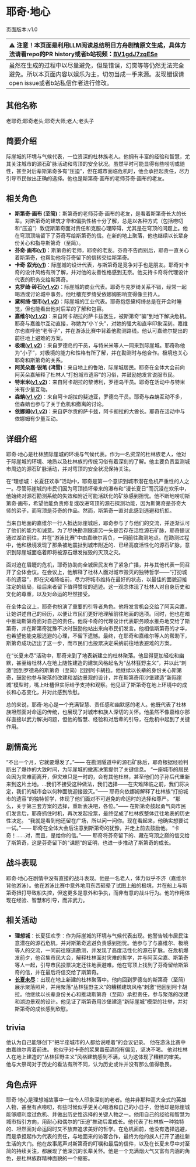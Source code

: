 # 耶奇·地心
页面版本:v1.0
 

| :warning: 注意！本页面是利用LLM阅读总结明日方舟剧情原文生成，具体方法请看repo的PR history或者b站视频：[BV1gdJ7zqESe](https://www.bilibili.com/video/BV1gdJ7zqESe/)         |
|:----------------------------|
| 虽然在生成的过程中以尽量避免，但是错误，幻觉等等仍然无法完全避免。所以本页面内容以娱乐为主，切勿当成一手来源。发现错误请open issue或者b站私信作者进行修改。|



## 其他名称
老耶奇;耶奇老头;耶奇大师;老人;老头子
## 简要介绍
际崖城的环境与气候代表，一位资深的杜林族老人。他拥有丰富的经验和智慧，尤其关注城市的源石矿脉活动和穹顶的安全状况。虽然平时可能显得有些唠叨或随性，甚至对后辈斯第奇多有“压迫”，但在城市面临危机时，他会承担起责任，尽力引导市民做出正确的选择。他也是斯第奇·画布的老师芬奇·画布的老友。
## 相关角色
-   **斯第奇·画布 (至简)**：斯第奇的老师芬奇·画布的老友，是看着斯第奇长大的长辈。对斯第奇的建筑才华和偏执性格十分了解，总是以各种方式（包括唠叨和“压迫”）敦促斯第奇面对责任和克服心理障碍，尤其是在穹顶的问题上。他在穹顶顶端留下了芬奇写给斯第奇的信。在新的地上聚落，他也继续以长辈身份关心和指导斯第奇（至简）。
-   **芬奇·画布([v1](extended_char_d035cb.md))**：斯第奇的老师，耶奇的老友。芬奇不告而别后，耶奇一直关心着斯第奇，也帮助他将芬奇留下的信转交给斯第奇。
-   **卡奇·叙光([v1](extended_char_036fb9.md))**：际崖城的设计代表，与斯第奇是竞争对手也是朋友。耶奇对卡奇的设计风格有所了解，并对他的友善性格感到无奈。他支持卡奇将代理设计代表的职务交给斯第奇。
-   **克罗绮·砖石([v1](extended_char_2cc593.md),[v2](../char_v3/extended_char_2cc593.md))**：际崖城的商业代表。耶奇与克罗绮关系不错，经常一起喝酒或讨论城中事务。他吐槽克罗绮受依娜姆影响变得像主持人。
-   **黛柯绮·银币([v1](extended_char_7aec75.md),[v2](../char_v3/extended_char_7aec75.md))**：际崖城的工业代表。耶奇抱怨黛柯绮总是在开会时睡觉，但也能看出他对后辈的了解和包容。
-   **嘉维尔([v1](char_187_ccheal.md),[v2](../char_v3/char_187_ccheal.md))**：来自阿卡胡拉的萨卡兹医生，被斯第奇“骗”到地下解决危机。耶奇与嘉维尔互动直接，称她为“小丫头”，对她的强大和直率印象深刻。嘉维尔也直呼他“老爷子”，并在游泳比赛中背着他勘测路线。他认可嘉维尔提出的前往地上避难的方案。
-   **极境([v1](char_401_elysm.md),[v2](../char_v3/char_401_elysm.md))**：来自罗德岛的干员，与特米米等人一同来到际崖城。耶奇称他为“小子”，对极境的能力和性格有所了解，并在勘测时与他合作。极境也关心耶奇和斯第奇的关系。
-   **阿芙朵嘉·锐笔 (鸿雪)**：来自地上的鲁珀，际崖城居民。耶奇在全体大会前向阿芙朵嘉解释了杜林人“打扮城市遗容”的习俗，并鼓励她发言说服市民。
-   **特米米([v1](char_411_tomimi.md),[v2](../char_v3/char_411_tomimi.md))**：来自阿卡胡拉的黎博利，罗德岛干员。耶奇在活动中与特米米有少量互动。
-   **森蚺([v1](char_416_zumama.md),[v2](../char_v3/char_416_zumama.md))**：来自阿卡胡拉的斐迪亚，罗德岛干员。耶奇与森蚺互动不多，但森蚺也参与了关于危机和撤离的讨论。
-   **依娜姆([v1](extended_char_yi_na_mu.md),[v2](../char_v3/extended_char_yi_na_mu.md))**：来自萨尔贡的萨卡兹，阿卡胡拉的大酋长。耶奇在活动中与依娜姆有少量互动。
## 详细介绍
耶奇·地心是杜林族际崖城的环境与气候代表。作为一名资深的杜林族老人，他对于际崖城的环境、地质以及杜林族的传统习俗有着深刻的了解。他主要负责监测城市周边的源石矿脉活动，并对穹顶的安全状况保持关注。

在“理想城：长夏狂欢季”活动中，耶奇是第一个意识到城市潜在危机严重性的人之一。尽管际崖城的市民们因为穹顶损坏带来的瀑布和“漫长夏日”而沉浸在欢乐中，他始终对源石勘测系统的失效和附近可能活跃化的矿脉感到担忧。他不断地唠叨斯第奇·画布，希望他能负责修复或改进穹顶的源石探测功能，因为斯第奇是芬奇大师的弟子，而穹顶是芬奇的作品。然而，斯第奇一直对此感到逃避和抗拒。

当来自地面的嘉维尔一行人抵达际崖城后，耶奇参与了与他们的交流，并逐渐认可了他们的能力和诚意。为了尽快勘测隧道另一头是否存在活性源石矿脉，耶奇提议通过湖泊前往，并在“游泳比赛”中由嘉维尔背负，一同前往勘测地点。在勘测过程中，他和极境发现了那条被地震扯到城市附近的、已经高度活性化的源石矿脉，意识到际崖城面临着即将被源石爆发摧毁的灭顶之灾。

面对迫在眉睫的危机，耶奇协助向全城居民发布了紧急广播，并与其他代表一同召开了全体会议。在会议上，他解释了杜林人面对城市毁灭的独特哲学——“打扮城市的遗容”，即在灾难降临前，尽力将城市维持在最好的状态，以最佳的面貌迎接注定的结局，给后来者留下值得赞叹的遗迹。这一观念体现了杜林人对自身历史和文化的尊重，以及对命运的坦然接受。

在全体会议上，耶奇也扮演了重要的引导者角色。他将发言机会交给了阿芙朵嘉，让她讲述自己的经历，以便让市民们更好地理解前往地面的选项。同时，他也在暗中推动斯第奇面对自己的责任。他将卡奇的代理设计代表职务顺水推舟地交给了斯第奇，并在斯第奇犹豫不决时鼓励他站出来向市民们发言。他相信斯第奇的才华，也希望他能克服逃避的心理，不留下遗憾。最终，在耶奇和嘉维尔等人的帮助下，斯第奇成功迈出了这一步，而市民们也投票决定采纳前往地表避难的方案。

在“长夏未尽”活动中，耶奇来到了地表新建立的杜林聚落。他显得更加轻松和幽默，甚至给杜林人在地上随性建造的建筑风格起名为“丛林狂野主义”，并以此“刺激”回到罗德岛的斯第奇（至简）回到阿卡胡拉。他继续以长辈的身份关心斯第奇，鼓励他参与聚落的改建和湖边景观的设计，并在斯第奇用沙堡建造“新际崖城”模型时，嘴上吐槽但实际给予支持和观察。他见证了斯第奇在地上环境中的成长和心态变化，并对此感到欣慰。

总的来说，耶奇·地心是一个充满智慧、责任感和幽默感的老人。他既代表了杜林族坦然面对命运的传统，也展现了对城市和族人深切的关怀。他虽然不像嘉维尔那样直接以武力解决问题，但他的智慧、经验和对后辈的引导，在危机中起到了关键作用。
## 剧情高光
“不出一个月，它就要爆发了。”—— 在勘测隧道中的源石矿脉后，耶奇根据经验判断出了爆炸的大致时间，为际崖城的撤离决策提供了关键信息。
“一座城市的居民会因为灾难而离开，但灾难只是一时的，会有其他杜林，甚至他们的子孙后代重新来到这片土地。...我们不接受这种做法，我们选择——在灾难降临之前，我们将决定，我们的城市会以何种面貌迎接毁灭。”—— 耶奇向依娜姆解释了杜林族“打扮城市的遗容”的独特哲学，体现了他们面对不可避免的命运时的选择和尊严。
“那么，关于第三套方案的选择，重新表决吧，各位。”—— 在斯第奇鼓起勇气向市民们发言后，耶奇抓住时机，再次发起投票，最终促成了杜林族整体迁往地表的历史性决定。
“我就是看到他还留在广场，所以问一问你。现在看起来，他确实想要试一试。”—— 耶奇在全体大会后注意到斯第奇的犹豫，并走上前去鼓励他。
“卡奇！......对，而且，是给你的信。”—— 耶奇将芬奇留下的、藏在穹顶之巅的信交给了斯第奇，这是芬奇留下的“课题”的证明，也进一步推动了斯第奇的成长。
## 战斗表现
耶奇·地心在剧情中没有直接的战斗表现。他是一名老人，体力似乎不济（嘉维尔背他游泳）。他在游泳比赛中意外地用东西砸晕了试图上船的极境，并在船上与斯第奇扭打导致船失控，但这更多是意外和争执，而非有意的战斗行为。他的作用体现在经验、智慧和引导，而非武力。
## 相关活动
-   **理想城**：长夏狂欢季：作为际崖城的环境与气候代表出现。他警告城市居民注意潜在的源石危机，并对斯第奇逃避负责感到担忧。他参与了与嘉维尔、极境等人的交流，一同前往隧道勘测，并发现了高度活性化的源石矿脉。在危机爆发前夕，他召集市民大会，解释杜林面对灾难的哲学，并与阿芙朵嘉、斯第奇等人一起，引导市民投票决定迁往地表避难。他在穹顶上找到了芬奇留给斯第奇的信，并在最后将信交给了斯第奇。
-   **[长夏未尽](../stories/story_malist_set_1.md)**：出现在地上新建的杜林聚落中。他向回到罗德岛的斯第奇（至简）展示聚落照片，并用聚落“丛林狂野主义”的糟糕建筑风格“刺激”他回到阿卡胡拉。他继续以长辈身份关心和推动斯第奇（至简）承担责任，参与聚落的改建和湖边景观的设计。他见证了斯第奇用沙堡建造“新际崖城”模型的壮举，并对斯第奇的成长感到欣慰。
## trivia
他认为自己能够创下“把半座城市的人都给说睡着”的会议记录。
他在游泳比赛中由嘉维尔背着前进。
他似乎对卡奇的浆果番茄酒抱有偏见，坚决不喝。
他对杜林人在地上建造的“丛林狂野主义”风格建筑感到不满，认为这体现了糟糕的审美。
他与大祭司对于历史的看法有所不同，认为历史或许并没有那么值得敬畏。
## 角色点评
耶奇·地心是理想城故事中一位令人印象深刻的老者。他并非那种高大全式的英雄人物，甚至有点唠叨，有些时候似乎更关心喝酒和自己的小日子，但他却是际崖城能够顺利度过危机、并做出历史性选择的关键人物之一。他用自己的经验和智慧为城市指引方向，用耐心和偶尔的“压迫”推动后辈成长。他代表了杜林族一种独特的、坦然面对命运同时又不放弃追求美好的哲学。在危机面前，他没有选择逃避，而是承担起作为代表的责任，与地面来的访客合作，最终为他的族人打开了通往新生活的大门。他在故事尾声对斯第奇的叮嘱和最后的信件，以及在长夏未尽中对至简的持续关注，都展现了他深沉的长辈关怀。他是一个充满烟火气又富有内涵的角色，是杜林族群精神面貌的一个缩影。